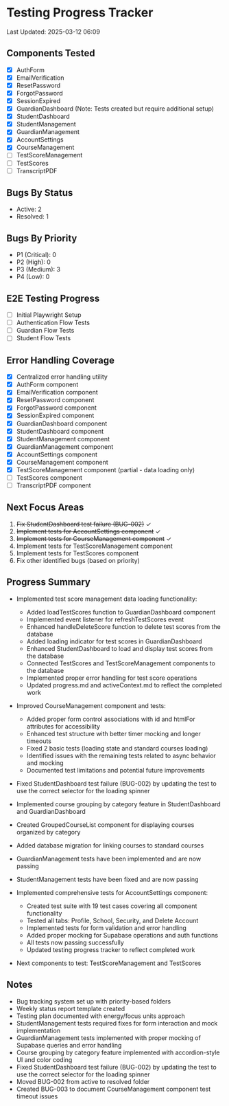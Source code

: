 # Testing Progress Tracker

Last Updated: 2025-03-12 06:09

## Components Tested

- [x] AuthForm
- [x] EmailVerification
- [x] ResetPassword
- [x] ForgotPassword
- [x] SessionExpired
- [x] GuardianDashboard (Note: Tests created but require additional setup)
- [x] StudentDashboard
- [x] StudentManagement
- [x] GuardianManagement
- [x] AccountSettings
- [x] CourseManagement
- [ ] TestScoreManagement
- [ ] TestScores
- [ ] TranscriptPDF

## Bugs By Status

- Active: 2
- Resolved: 1

## Bugs By Priority

- P1 (Critical): 0
- P2 (High): 0
- P3 (Medium): 3
- P4 (Low): 0

## E2E Testing Progress

- [ ] Initial Playwright Setup
- [ ] Authentication Flow Tests
- [ ] Guardian Flow Tests
- [ ] Student Flow Tests

## Error Handling Coverage

- [x] Centralized error handling utility
- [x] AuthForm component
- [x] EmailVerification component
- [x] ResetPassword component
- [x] ForgotPassword component
- [x] SessionExpired component
- [x] GuardianDashboard component
- [x] StudentDashboard component
- [x] StudentManagement component
- [x] GuardianManagement component
- [x] AccountSettings component
- [x] CourseManagement component
- [x] TestScoreManagement component (partial - data loading only)
- [ ] TestScores component
- [ ] TranscriptPDF component

## Next Focus Areas

1. ~~Fix StudentDashboard test failure (BUG-002)~~ ✓
2. ~~Implement tests for AccountSettings component~~ ✓
3. ~~Implement tests for CourseManagement component~~ ✓
4. Implement tests for TestScoreManagement component
5. Implement tests for TestScores component
6. Fix other identified bugs (based on priority)

## Progress Summary

- Implemented test score management data loading functionality:

  - Added loadTestScores function to GuardianDashboard component
  - Implemented event listener for refreshTestScores event
  - Enhanced handleDeleteScore function to delete test scores from the database
  - Added loading indicator for test scores in GuardianDashboard
  - Enhanced StudentDashboard to load and display test scores from the database
  - Connected TestScores and TestScoreManagement components to the database
  - Implemented proper error handling for test score operations
  - Updated progress.md and activeContext.md to reflect the completed work

- Improved CourseManagement component and tests:
  - Added proper form control associations with id and htmlFor attributes for accessibility
  - Enhanced test structure with better timer mocking and longer timeouts
  - Fixed 2 basic tests (loading state and standard courses loading)
  - Identified issues with the remaining tests related to async behavior and mocking
  - Documented test limitations and potential future improvements
- Fixed StudentDashboard test failure (BUG-002) by updating the test to use the correct selector for the loading spinner
- Implemented course grouping by category feature in StudentDashboard and GuardianDashboard
- Created GroupedCourseList component for displaying courses organized by category
- Added database migration for linking courses to standard courses
- GuardianManagement tests have been implemented and are now passing
- StudentManagement tests have been fixed and are now passing
- Implemented comprehensive tests for AccountSettings component:
  - Created test suite with 19 test cases covering all component functionality
  - Tested all tabs: Profile, School, Security, and Delete Account
  - Implemented tests for form validation and error handling
  - Added proper mocking for Supabase operations and auth functions
  - All tests now passing successfully
  - Updated testing progress tracker to reflect completed work
- Next components to test: TestScoreManagement and TestScores

## Notes

- Bug tracking system set up with priority-based folders
- Weekly status report template created
- Testing plan documented with energy/focus units approach
- StudentManagement tests required fixes for form interaction and mock implementation
- GuardianManagement tests implemented with proper mocking of Supabase queries and error handling
- Course grouping by category feature implemented with accordion-style UI and color coding
- Fixed StudentDashboard test failure (BUG-002) by updating the test to use the correct selector for the loading spinner
- Moved BUG-002 from active to resolved folder
- Created BUG-003 to document CourseManagement component test timeout issues

